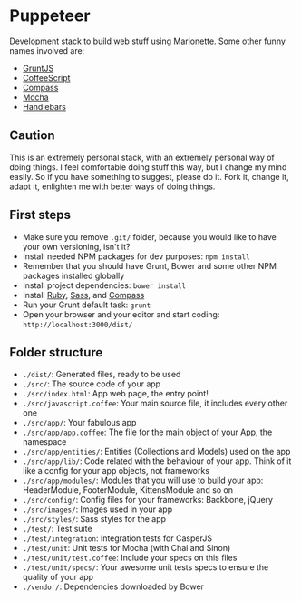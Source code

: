 # Puppeteer

Development stack to build web stuff using [Marionette](http://marionettejs.com
"Marionette.js – A scalable and composite application architecture for
Backbone.js"). Some other funny names involved are:

* [GruntJS](http://gruntjs.com "Grunt: The Javascript Task Runner")
* [CoffeeScript](http://coffeescript.org)
* [Compass](http://compass-style.org "Compass: an open-source CSS Authoring Framework.")
* [Mocha](http://visionmedia.github.io/mocha/ "The fun, simple, flexible
	Javascript test framework")
* [Handlebars](http://handlebarsjs.com "Minimal Templating on Steroids")

## Caution

This is an extremely personal stack, with an extremely personal way of doing
things. I feel comfortable doing stuff this way, but I change my mind easily. So
if you have something to suggest, please do it. Fork it, change it, adapt it,
enlighten me with better ways of doing things.

## First steps

* Make sure you remove `.git/` folder, because you would like to have your own
	versioning, isn't it?
* Install needed NPM packages for dev purposes: `npm install`
* Remember that you should have Grunt, Bower and some other NPM packages
	installed globally
* Install project dependencies: `bower install`
* Install [Ruby](https://www.ruby-lang.org/en/downloads "Download Ruby"), [Sass](http://sass-lang.com/install "Sass: Install Sass"), and [Compass](http://compass-style.org/install "Install the Compass Stylesheet Authoring Framework")
* Run your Grunt default task: `grunt`
* Open your browser and your editor and start coding:
	`http://localhost:3000/dist/`

## Folder structure

* `./dist/`: Generated files, ready to be used
* `./src/`: The source code of your app
* `./src/index.html`: App web page, the entry point!
* `./src/javascript.coffee`: Your main source file, it includes every other one
* `./src/app/`: Your fabulous app
* `./src/app/app.coffee`: The file for the main object of your App, the
	namespace
* `./src/app/entities/`: Entities (Collections and Models) used on the app
* `./src/app/lib/`: Code related with the behaviour of your app. Think of it
	like a config for your app objects, not frameworks
* `./src/app/modules/`: Modules that you will use to build your app:
	HeaderModule, FooterModule, KittensModule and so on
* `./src/config/`: Config files for your frameworks: Backbone, jQuery
* `./src/images/`: Images used in your app
* `./src/styles/`: Sass styles for the app
* `./test/`: Test suite
* `./test/integration`: Integration tests for CasperJS
* `./test/unit`: Unit tests for Mocha (with Chai and Sinon)
* `./test/unit/test.coffee`: Include your specs on this files
* `./test/unit/specs/`: Your awesome unit tests specs to ensure the quality of your app
* `./vendor/`: Dependencies downloaded by Bower
